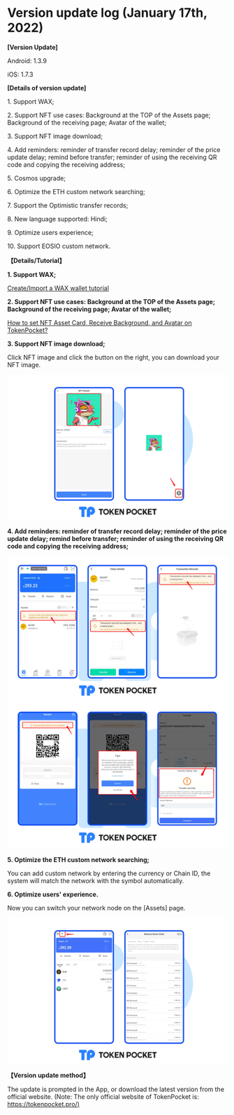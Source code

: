 # Version update log (January 17th, 2022)

**\[Version Update]**

Android: 1.3.9

iOS: 1.7.3

**\[Details of version update]**

1\. Support WAX;

2\. Support NFT use cases: Background at the TOP of the Assets page; Background of the receiving page; Avatar of the wallet;

3\. Support NFT image download;

4\. Add reminders: reminder of transfer record delay; reminder of the price update delay; remind before transfer;  reminder of using the receiving QR code and copying the receiving address;

5\. Cosmos upgrade;

6\. Optimize the ETH custom network searching;

7\. Support the Optimistic transfer records;

8\. New language supported: Hindi;

9\. Optimize users experience;

10\. Support EOSIO custom network.

**【Details/Tutorial】**

**1. Support WAX;**

[Create/Import a WAX wallet tutorial](https://help.tokenpocket.pro/en/defi-tutorial/how-to-trade-on-dex/wax-use-guide)

**2. Support NFT use cases: Background at the TOP of the Assets page; Background of the receiving page; Avatar of the wallet;**

[How to set NFT Asset Card, Receive Background, and Avatar on TokenPocket?](https://help.tokenpocket.pro/en/wallet-operation/set-nft)

**3. Support NFT image download;**

Click NFT image and click the button on the right, you can download your NFT image.

![](<../../.gitbook/assets/nft下载 en.png>)

**4. Add reminders: reminder of transfer record delay; reminder of the price update delay; remind before transfer;  reminder of using the receiving QR code and copying the receiving address;**

![](<../../.gitbook/assets/提醒1 en.png>) ![](<../../.gitbook/assets/提醒2 en.png>)

**5.  Optimize the ETH custom network searching;**

You can add custom network by entering the currency or Chain ID, the system will match the network with the symbol automatically.

**6. Optimize users' experience.**

Now you can switch your network node on the \[Assets] page.

![](../../.gitbook/assets/切换节点en.png)

**【Version update method】**‌

The update is prompted in the App, or download the latest version from the official website. (Note: The only official website of TokenPocket is: [https://tokenpocket.pro/)](https://tokenpocket.pro/\))
